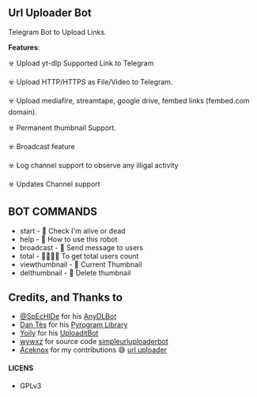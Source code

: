 **Url Uploader Bot**
---

Telegram Bot to Upload Links.

**Features**:

☣️ Upload yt-dlp Supported Link to Telegram

☣️ Upload HTTP/HTTPS as File/Video to Telegram.

☣️ Upload mediafire, streamtape, google drive, fembed links (fembed.com domain).

☣️ Permanent thumbnail Support.

☣️ Broadcast feature 

☣️ Log channel support to observe any illigal activity 

☣️ Updates Channel support 

## BOT COMMANDS

* start - 👻 Check I'm alive or dead 
* help - 📝 How to use this robot
* broadcast - 💌 Send message to users
* total - 👨‍👨‍👦‍👦 To get total users count
* viewthumbnail - 🌌 Current Thumbnail
* delthumbnail - 🎇 Delete thumbnail

## Credits, and Thanks to

* [@SpEcHlDe](https://t.me/ThankTelegram) for his [AnyDLBot](https://telegram.dog/AnyDLBot)
* [Dan Tès](https://t.me/haskell) for his [Pyrogram Library](https://github.com/pyrogram/pyrogram)
* [Yoily](https://t.me/YoilyL) for his [UploaditBot](https://telegram.dog/UploaditBot)
* [wywxz](https://github.com/wywxz) for source code [simpleurluploaderbot](https://github.com/wywxz/SimpleUploaderBot)
* [Aceknox](https://github.com/aceknox) for my contributions 😅 [url uploader](https://github.com/aceknox/Url-Uploader-Bot-V4)


#### LICENS
- GPLv3
